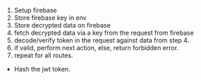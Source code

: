 1. Setup firebase
2. Store firebase key in env
3. Store decrypted data on firebase
4. fetch decrypted data via a key from the request from firebase
5. decode/verify token in the request against data from step 4.
6. if valid, perform next action, else, return forbidden error.
7. repeat for all routes.

<!-- In production -->

- Hash the jwt token.
